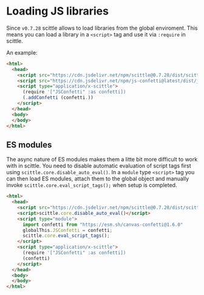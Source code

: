# Loading JS libraries

Since `v0.7.28` scittle allows to load libraries from the global enviroment.
This means you can load a library in a `<script>` tag and use it via `:require` in scittle.

An example:

``` html
<html>
  <head>
    <script src="https://cdn.jsdelivr.net/npm/scittle@0.7.28/dist/scittle.js" type="application/javascript"></script>
    <script src="https://cdn.jsdelivr.net/npm/js-confetti@latest/dist/js-confetti.browser.js"></script>
    <script type="application/x-scittle">
      (require '["JSConfetti" :as confetti])
      (.addConfetti (confetti.))
    </script>
  </head>
  <body>
  </body>
</html>
```

## ES modules

The async nature of ES modules makes them a litte bit more difficult to work
with in scittle. You need to disable automatic evaluation of script tags first
using `scittle.core.disable_auto_eval()`.  In a `module` type `<script>` tag you
can then load ES modules, attach them to the global object and manually invoke
`scittle.core.eval_script_tags();` when setup is completed.

``` html
<html>
  <head>
    <script src="https://cdn.jsdelivr.net/npm/scittle@0.7.28/dist/scittle.js" type="application/javascript"></script>
    <script>scittle.core.disable_auto_eval()</script>
    <script type="module">
      import confetti from "https://esm.sh/canvas-confetti@1.6.0"
      globalThis.JSConfetti = confetti;
      scittle.core.eval_script_tags();
    </script>
    <script type="application/x-scittle">
      (require '["JSConfetti" :as confetti])
      (confetti)
    </script>
  </head>
  <body>
  </body>
</html>
```
